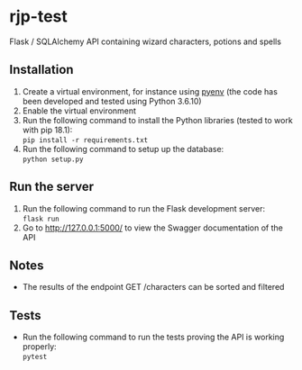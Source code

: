 # rjp-test
Flask / SQLAlchemy API containing wizard characters, potions and spells

## Installation
1. Create a virtual environment, for instance using [pyenv](https://github.com/pyenv/pyenv) (the code has been developed and tested using Python 3.6.10)
2. Enable the virtual environment
3. Run the following command to install the Python libraries (tested to work with pip 18.1):  
   `pip install -r requirements.txt`
4. Run the following command to setup up the database:  
   `python setup.py`

## Run the server
1. Run the following command to run the Flask development server:  
   `flask run`
2. Go to http://127.0.0.1:5000/ to view the Swagger documentation of the API

## Notes
- The results of the endpoint GET /characters can be sorted and filtered

## Tests
- Run the following command to run the tests proving the API is working properly:  
  `pytest`
